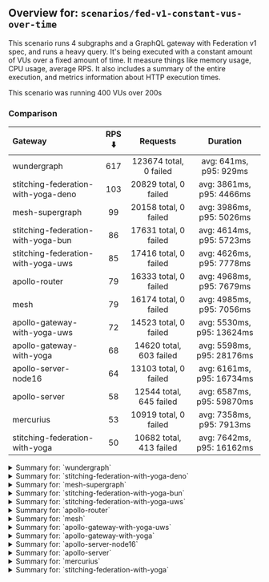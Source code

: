 ## Overview for: `scenarios/fed-v1-constant-vus-over-time`


This scenario runs 4 subgraphs and a GraphQL gateway with Federation v1 spec, and runs a heavy query. It's being executed with a constant amount of VUs over a fixed amount of time. It measure things like memory usage, CPU usage, average RPS. It also includes a summary of the entire execution, and metrics information about HTTP execution times.


This scenario was running 400 VUs over 200s


### Comparison


| Gateway                             | RPS ⬇️ |        Requests         |         Duration          |
| :---------------------------------- | :----: | :---------------------: | :-----------------------: |
| wundergraph                         |  617   | 123674 total, 0 failed  |  avg: 641ms, p95: 929ms   |
| stitching-federation-with-yoga-deno |  103   |  20829 total, 0 failed  | avg: 3861ms, p95: 4466ms  |
| mesh-supergraph                     |   99   |  20158 total, 0 failed  | avg: 3986ms, p95: 5026ms  |
| stitching-federation-with-yoga-bun  |   86   |  17631 total, 0 failed  | avg: 4614ms, p95: 5723ms  |
| stitching-federation-with-yoga-uws  |   85   |  17416 total, 0 failed  | avg: 4626ms, p95: 7778ms  |
| apollo-router                       |   79   |  16333 total, 0 failed  | avg: 4968ms, p95: 7679ms  |
| mesh                                |   79   |  16174 total, 0 failed  | avg: 4985ms, p95: 7056ms  |
| apollo-gateway-with-yoga-uws        |   72   |  14523 total, 0 failed  | avg: 5530ms, p95: 13624ms |
| apollo-gateway-with-yoga            |   68   | 14620 total, 603 failed | avg: 5598ms, p95: 28176ms |
| apollo-server-node16                |   64   |  13103 total, 0 failed  | avg: 6161ms, p95: 16734ms |
| apollo-server                       |   58   | 12544 total, 645 failed | avg: 6587ms, p95: 59870ms |
| mercurius                           |   53   |  10919 total, 0 failed  | avg: 7358ms, p95: 7913ms  |
| stitching-federation-with-yoga      |   50   | 10682 total, 413 failed | avg: 7642ms, p95: 16162ms |



<details>
  <summary>Summary for: `wundergraph`</summary>

  **K6 Output**




```
     ✓ response code was 200
     ✓ no graphql errors
     ✓ valid response structure

     checks.........................: 100.00% ✓ 371022    ✗ 0     
     data_received..................: 616 MB  3.1 MB/s
     data_sent......................: 147 MB  733 kB/s
     http_req_blocked...............: avg=612.03µs min=1.2µs    med=2.5µs    max=378.59ms p(90)=3.9µs    p(95)=4.7µs   
     http_req_connecting............: avg=595.53µs min=0s       med=0s       max=378.56ms p(90)=0s       p(95)=0s      
     http_req_duration..............: avg=640.79ms min=208.16ms med=621.14ms max=1.69s    p(90)=851.21ms p(95)=929.15ms
       { expected_response:true }...: avg=640.79ms min=208.16ms med=621.14ms max=1.69s    p(90)=851.21ms p(95)=929.15ms
   ✓ http_req_failed................: 0.00%   ✓ 0         ✗ 123674
     http_req_receiving.............: avg=6.91ms   min=16.7µs   med=40.8µs   max=637.13ms p(90)=330.46µs p(95)=17.38ms 
     http_req_sending...............: avg=1.04ms   min=7.7µs    med=13.8µs   max=515.03ms p(90)=30.7µs   p(95)=131.3µs 
     http_req_tls_handshaking.......: avg=0s       min=0s       med=0s       max=0s       p(90)=0s       p(95)=0s      
     http_req_waiting...............: avg=632.84ms min=207.97ms med=617.15ms max=1.64s    p(90)=831.45ms p(95)=899.88ms
     http_reqs......................: 123674  617.06673/s
     iteration_duration.............: avg=647.13ms min=218.44ms med=626.25ms max=1.72s    p(90)=858.71ms p(95)=940.13ms
     iterations.....................: 123674  617.06673/s
     vus............................: 400     min=400     max=400 
     vus_max........................: 400     min=400     max=400 
```


**Performance Overview**


<img src="https://imagedelivery.net/KYe9TScr4TldYHA48pczVg/bc2d7b77-ea8c-426a-6e26-31f2d648b400/public" alt="Performance Overview" />


**HTTP Overview**


<img src="https://imagedelivery.net/KYe9TScr4TldYHA48pczVg/ba361e53-403d-47dc-81fa-30a0837a5100/public" alt="HTTP Overview" />


  </details>

<details>
  <summary>Summary for: `stitching-federation-with-yoga-deno`</summary>

  **K6 Output**




```
     ✓ response code was 200
     ✗ no graphql errors
      ↳  99% — ✓ 20764 / ✗ 65
     ✗ valid response structure
      ↳  99% — ✓ 20764 / ✗ 65

     checks.........................: 99.79% ✓ 62357      ✗ 130  
     data_received..................: 105 MB 521 kB/s
     data_sent......................: 25 MB  123 kB/s
     http_req_blocked...............: avg=750.37µs min=800ns  med=1.8µs  max=112.2ms  p(90)=3µs     p(95)=3.6µs  
     http_req_connecting............: avg=734.55µs min=0s     med=0s     max=112.03ms p(90)=0s      p(95)=0s     
     http_req_duration..............: avg=3.86s    min=1.85s  med=3.81s  max=6.58s    p(90)=4.11s   p(95)=4.46s  
       { expected_response:true }...: avg=3.86s    min=1.85s  med=3.81s  max=6.58s    p(90)=4.11s   p(95)=4.46s  
   ✓ http_req_failed................: 0.00%  ✓ 0          ✗ 20829
     http_req_receiving.............: avg=90.39µs  min=14.3µs med=25.1µs max=34.12ms  p(90)=68.12µs p(95)=83.96µs
     http_req_sending...............: avg=222.15µs min=5.7µs  med=10.5µs max=70.5ms   p(90)=23.7µs  p(95)=97.75µs
     http_req_tls_handshaking.......: avg=0s       min=0s     med=0s     max=0s       p(90)=0s      p(95)=0s     
     http_req_waiting...............: avg=3.86s    min=1.85s  med=3.81s  max=6.58s    p(90)=4.11s   p(95)=4.46s  
     http_reqs......................: 20829  103.204766/s
     iteration_duration.............: avg=3.86s    min=1.85s  med=3.81s  max=6.61s    p(90)=4.11s   p(95)=4.46s  
     iterations.....................: 20829  103.204766/s
     vus............................: 82     min=82       max=400
     vus_max........................: 400    min=400      max=400
```


**Performance Overview**


<img src="https://imagedelivery.net/KYe9TScr4TldYHA48pczVg/00493c2f-c130-4935-85e5-300fac329d00/public" alt="Performance Overview" />


**HTTP Overview**


<img src="https://imagedelivery.net/KYe9TScr4TldYHA48pczVg/640992f5-c198-43af-b852-e0f4c69d9000/public" alt="HTTP Overview" />


  </details>

<details>
  <summary>Summary for: `mesh-supergraph`</summary>

  **K6 Output**




```
     ✓ response code was 200
     ✗ no graphql errors
      ↳  99% — ✓ 20112 / ✗ 46
     ✗ valid response structure
      ↳  0% — ✓ 0 / ✗ 20158

     checks.........................: 66.59% ✓ 40270     ✗ 20204
     data_received..................: 102 MB 503 kB/s
     data_sent......................: 24 MB  119 kB/s
     http_req_blocked...............: avg=354.7µs  min=1.2µs  med=2.2µs  max=67.77ms p(90)=3.5µs  p(95)=4.7µs 
     http_req_connecting............: avg=342.01µs min=0s     med=0s     max=35.81ms p(90)=0s     p(95)=0s    
     http_req_duration..............: avg=3.98s    min=1.4s   med=3.9s   max=9.23s   p(90)=4.65s  p(95)=5.02s 
       { expected_response:true }...: avg=3.98s    min=1.4s   med=3.9s   max=9.23s   p(90)=4.65s  p(95)=5.02s 
   ✓ http_req_failed................: 0.00%  ✓ 0         ✗ 20158
     http_req_receiving.............: avg=60.29µs  min=21.3µs med=52.5µs max=34.6ms  p(90)=74.6µs p(95)=83.5µs
     http_req_sending...............: avg=48.44µs  min=7.4µs  med=13µs   max=31.97ms p(90)=23.9µs p(95)=29.8µs
     http_req_tls_handshaking.......: avg=0s       min=0s     med=0s     max=0s      p(90)=0s     p(95)=0s    
     http_req_waiting...............: avg=3.98s    min=1.4s   med=3.9s   max=9.22s   p(90)=4.65s  p(95)=5.02s 
     http_reqs......................: 20158  99.816808/s
     iteration_duration.............: avg=3.98s    min=1.4s   med=3.9s   max=9.23s   p(90)=4.65s  p(95)=5.02s 
     iterations.....................: 20158  99.816808/s
     vus............................: 102    min=102     max=400
     vus_max........................: 400    min=400     max=400
```


**Performance Overview**


<img src="https://imagedelivery.net/KYe9TScr4TldYHA48pczVg/81ac67d7-c3b2-415c-5c21-8db858206300/public" alt="Performance Overview" />


**HTTP Overview**


<img src="https://imagedelivery.net/KYe9TScr4TldYHA48pczVg/8b1dc41c-885b-43f5-ddb9-af13bb980100/public" alt="HTTP Overview" />


  </details>

<details>
  <summary>Summary for: `stitching-federation-with-yoga-bun`</summary>

  **K6 Output**




```
     ✓ response code was 200
     ✓ no graphql errors
     ✓ valid response structure

     checks.........................: 100.00% ✓ 52893     ✗ 0    
     data_received..................: 88 MB   430 kB/s
     data_sent......................: 21 MB   103 kB/s
     http_req_blocked...............: avg=1.63ms   min=1.5µs  med=2.8µs  max=154.72ms p(90)=4.7µs  p(95)=21.6µs  
     http_req_connecting............: avg=1.61ms   min=0s     med=0s     max=154.64ms p(90)=0s     p(95)=0s      
     http_req_duration..............: avg=4.61s    min=3.17s  med=4.45s  max=11.8s    p(90)=4.95s  p(95)=5.72s   
       { expected_response:true }...: avg=4.61s    min=3.17s  med=4.45s  max=11.8s    p(90)=4.95s  p(95)=5.72s   
   ✓ http_req_failed................: 0.00%   ✓ 0         ✗ 17631
     http_req_receiving.............: avg=145.04µs min=25µs   med=61.5µs max=74.99ms  p(90)=104µs  p(95)=186.25µs
     http_req_sending...............: avg=451.89µs min=9.29µs med=16.8µs max=99.91ms  p(90)=58.6µs p(95)=204.05µs
     http_req_tls_handshaking.......: avg=0s       min=0s     med=0s     max=0s       p(90)=0s     p(95)=0s      
     http_req_waiting...............: avg=4.61s    min=3.17s  med=4.45s  max=11.8s    p(90)=4.95s  p(95)=5.71s   
     http_reqs......................: 17631   86.391059/s
     iteration_duration.............: avg=4.61s    min=3.17s  med=4.45s  max=11.92s   p(90)=4.95s  p(95)=5.76s   
     iterations.....................: 17631   86.391059/s
     vus............................: 161     min=161     max=400
     vus_max........................: 400     min=400     max=400
```


**Performance Overview**


<img src="https://imagedelivery.net/KYe9TScr4TldYHA48pczVg/cf7dcc28-e1e8-478e-724b-7c057d6c1000/public" alt="Performance Overview" />


**HTTP Overview**


<img src="https://imagedelivery.net/KYe9TScr4TldYHA48pczVg/9b2146fc-745f-4c38-6ad3-d44e22a81a00/public" alt="HTTP Overview" />


  </details>

<details>
  <summary>Summary for: `stitching-federation-with-yoga-uws`</summary>

  **K6 Output**




```
     ✓ response code was 200
     ✗ no graphql errors
      ↳  97% — ✓ 16917 / ✗ 499
     ✗ valid response structure
      ↳  97% — ✓ 16917 / ✗ 499

     checks.........................: 98.08% ✓ 51250     ✗ 998  
     data_received..................: 95 MB  468 kB/s
     data_sent......................: 21 MB  102 kB/s
     http_req_blocked...............: avg=859.15µs min=1µs    med=2µs    max=89.24ms p(90)=3.2µs  p(95)=6.2µs  
     http_req_connecting............: avg=848.19µs min=0s     med=0s     max=89.09ms p(90)=0s     p(95)=0s     
     http_req_duration..............: avg=4.62s    min=1.4s   med=3.99s  max=12.33s  p(90)=6.68s  p(95)=7.77s  
       { expected_response:true }...: avg=4.62s    min=1.4s   med=3.99s  max=12.33s  p(90)=6.68s  p(95)=7.77s  
   ✓ http_req_failed................: 0.00%  ✓ 0         ✗ 17416
     http_req_receiving.............: avg=51.16µs  min=15.6µs med=39.4µs max=18.86ms p(90)=68.2µs p(95)=78.39µs
     http_req_sending...............: avg=167.76µs min=6.1µs  med=12µs   max=56.57ms p(90)=26.3µs p(95)=32.9µs 
     http_req_tls_handshaking.......: avg=0s       min=0s     med=0s     max=0s      p(90)=0s     p(95)=0s     
     http_req_waiting...............: avg=4.62s    min=1.4s   med=3.99s  max=12.33s  p(90)=6.68s  p(95)=7.77s  
     http_reqs......................: 17416  85.999341/s
     iteration_duration.............: avg=4.62s    min=1.4s   med=3.99s  max=12.33s  p(90)=6.69s  p(95)=7.77s  
     iterations.....................: 17416  85.999341/s
     vus............................: 216    min=216     max=400
     vus_max........................: 400    min=400     max=400
```


**Performance Overview**


<img src="https://imagedelivery.net/KYe9TScr4TldYHA48pczVg/e0e42bf6-558a-4c9e-bb1b-4c9c10054b00/public" alt="Performance Overview" />


**HTTP Overview**


<img src="https://imagedelivery.net/KYe9TScr4TldYHA48pczVg/3fed0b70-d1af-4e00-18ec-5d59af94b800/public" alt="HTTP Overview" />


  </details>

<details>
  <summary>Summary for: `apollo-router`</summary>

  **K6 Output**




```
     ✓ response code was 200
     ✗ no graphql errors
      ↳  99% — ✓ 16290 / ✗ 43
     ✗ valid response structure
      ↳  99% — ✓ 16290 / ✗ 43

     checks.........................: 99.82% ✓ 48913     ✗ 86   
     data_received..................: 81 MB  397 kB/s
     data_sent......................: 19 MB  95 kB/s
     http_req_blocked...............: avg=3.16ms   min=1.5µs  med=3µs    max=230.09ms p(90)=4.59µs  p(95)=18.5µs  
     http_req_connecting............: avg=3.12ms   min=0s     med=0s     max=230.05ms p(90)=0s      p(95)=0s      
     http_req_duration..............: avg=4.96s    min=1.84s  med=4.75s  max=11.4s    p(90)=6.5s    p(95)=7.67s   
       { expected_response:true }...: avg=4.96s    min=1.84s  med=4.75s  max=11.4s    p(90)=6.5s    p(95)=7.67s   
   ✓ http_req_failed................: 0.00%  ✓ 0         ✗ 16333
     http_req_receiving.............: avg=143.45µs min=25.6µs med=64µs   max=87.13ms  p(90)=105.4µs p(95)=127.2µs 
     http_req_sending...............: avg=765.71µs min=9µs    med=18.1µs max=152.91ms p(90)=43.7µs  p(95)=116.64µs
     http_req_tls_handshaking.......: avg=0s       min=0s     med=0s     max=0s       p(90)=0s      p(95)=0s      
     http_req_waiting...............: avg=4.96s    min=1.84s  med=4.75s  max=11.4s    p(90)=6.5s    p(95)=7.67s   
     http_reqs......................: 16333  79.784604/s
     iteration_duration.............: avg=4.97s    min=1.84s  med=4.75s  max=11.4s    p(90)=6.51s   p(95)=7.71s   
     iterations.....................: 16333  79.784604/s
     vus............................: 210    min=210     max=400
     vus_max........................: 400    min=400     max=400
```


**Performance Overview**


<img src="https://imagedelivery.net/KYe9TScr4TldYHA48pczVg/5747ded2-656e-45ad-3132-f0c784573b00/public" alt="Performance Overview" />


**HTTP Overview**


<img src="https://imagedelivery.net/KYe9TScr4TldYHA48pczVg/8a2f56f5-e382-4555-7707-c377efac9f00/public" alt="HTTP Overview" />


  </details>

<details>
  <summary>Summary for: `mesh`</summary>

  **K6 Output**




```
     ✓ response code was 200
     ✗ no graphql errors
      ↳  98% — ✓ 15954 / ✗ 220
     ✗ valid response structure
      ↳  98% — ✓ 15954 / ✗ 220

     checks.........................: 99.09% ✓ 48082     ✗ 440  
     data_received..................: 84 MB  413 kB/s
     data_sent......................: 19 MB  95 kB/s
     http_req_blocked...............: avg=2.62ms   min=1.6µs  med=2.7µs  max=179.67ms p(90)=4.3µs  p(95)=7.43µs
     http_req_connecting............: avg=2.56ms   min=0s     med=0s     max=172.8ms  p(90)=0s     p(95)=0s    
     http_req_duration..............: avg=4.98s    min=2.65s  med=4.81s  max=11.07s   p(90)=5.92s  p(95)=7.05s 
       { expected_response:true }...: avg=4.98s    min=2.65s  med=4.81s  max=11.07s   p(90)=5.92s  p(95)=7.05s 
   ✓ http_req_failed................: 0.00%  ✓ 0         ✗ 16174
     http_req_receiving.............: avg=168.66µs min=23.9µs med=59.5µs max=46.31ms  p(90)=83.5µs p(95)=96.3µs
     http_req_sending...............: avg=639.53µs min=8.2µs  med=15µs   max=104.22ms p(90)=30.6µs p(95)=40.7µs
     http_req_tls_handshaking.......: avg=0s       min=0s     med=0s     max=0s       p(90)=0s     p(95)=0s    
     http_req_waiting...............: avg=4.98s    min=2.65s  med=4.81s  max=11.05s   p(90)=5.92s  p(95)=7.05s 
     http_reqs......................: 16174  79.812073/s
     iteration_duration.............: avg=4.98s    min=2.66s  med=4.81s  max=11.24s   p(90)=5.92s  p(95)=7.06s 
     iterations.....................: 16174  79.812073/s
     vus............................: 243    min=243     max=400
     vus_max........................: 400    min=400     max=400
```


**Performance Overview**


<img src="https://imagedelivery.net/KYe9TScr4TldYHA48pczVg/d39b17ff-4414-46d1-5478-a6b4363ce900/public" alt="Performance Overview" />


**HTTP Overview**


<img src="https://imagedelivery.net/KYe9TScr4TldYHA48pczVg/ae65c3c2-31a8-43ce-c890-ee4626224300/public" alt="HTTP Overview" />


  </details>

<details>
  <summary>Summary for: `apollo-gateway-with-yoga-uws`</summary>

  **K6 Output**




```
     ✓ response code was 200
     ✗ no graphql errors
      ↳  82% — ✓ 11933 / ✗ 2590
     ✗ valid response structure
      ↳  82% — ✓ 11933 / ✗ 2590

     checks.........................: 88.11% ✓ 38389     ✗ 5180 
     data_received..................: 68 MB  339 kB/s
     data_sent......................: 17 MB  86 kB/s
     http_req_blocked...............: avg=1.78ms   min=900ns    med=2µs    max=162.55ms p(90)=3.2µs  p(95)=6.8µs  
     http_req_connecting............: avg=1.75ms   min=0s       med=0s     max=162.51ms p(90)=0s     p(95)=0s     
     http_req_duration..............: avg=5.53s    min=576.9ms  med=4.87s  max=20.94s   p(90)=11.87s p(95)=13.62s 
       { expected_response:true }...: avg=5.53s    min=576.9ms  med=4.87s  max=20.94s   p(90)=11.87s p(95)=13.62s 
   ✓ http_req_failed................: 0.00%  ✓ 0         ✗ 14523
     http_req_receiving.............: avg=143.44µs min=14.49µs  med=34.5µs max=47.6ms   p(90)=64.3µs p(95)=77.5µs 
     http_req_sending...............: avg=511.3µs  min=6.1µs    med=11.9µs max=102.25ms p(90)=26.2µs p(95)=108.3µs
     http_req_tls_handshaking.......: avg=0s       min=0s       med=0s     max=0s       p(90)=0s     p(95)=0s     
     http_req_waiting...............: avg=5.52s    min=576.81ms med=4.87s  max=20.94s   p(90)=11.87s p(95)=13.62s 
     http_reqs......................: 14523  72.096481/s
     iteration_duration.............: avg=5.53s    min=577.5ms  med=4.87s  max=20.94s   p(90)=11.87s p(95)=13.62s 
     iterations.....................: 14523  72.096481/s
     vus............................: 280    min=280     max=400
     vus_max........................: 400    min=400     max=400
```


**Performance Overview**


<img src="https://imagedelivery.net/KYe9TScr4TldYHA48pczVg/a5591fd0-cf71-4943-8999-e32f630ea400/public" alt="Performance Overview" />


**HTTP Overview**


<img src="https://imagedelivery.net/KYe9TScr4TldYHA48pczVg/076e5f50-3a25-45e0-33b1-6d69be977b00/public" alt="HTTP Overview" />


  </details>

<details>
  <summary>Summary for: `apollo-gateway-with-yoga`</summary>

  **K6 Output**




```
     ✗ response code was 200
      ↳  95% — ✓ 14017 / ✗ 603
     ✗ no graphql errors
      ↳  95% — ✓ 13959 / ✗ 661
     ✗ valid response structure
      ↳  99% — ✓ 13959 / ✗ 58

     checks.........................: 96.94% ✓ 41935     ✗ 1322 
     data_received..................: 70 MB  332 kB/s
     data_sent......................: 17 MB  82 kB/s
     http_req_blocked...............: avg=1.3ms    min=800ns    med=2.5µs  max=105.75ms p(90)=5.5µs   p(95)=2.72ms  
     http_req_connecting............: avg=1.24ms   min=0s       med=0s     max=80.01ms  p(90)=0s      p(95)=2.4ms   
     http_req_duration..............: avg=5.59s    min=619.1ms  med=2.77s  max=1m0s     p(90)=3.25s   p(95)=28.17s  
       { expected_response:true }...: avg=3.25s    min=619.1ms  med=2.76s  max=59.63s   p(90)=3.13s   p(95)=3.32s   
   ✓ http_req_failed................: 4.12%  ✓ 603       ✗ 14017
     http_req_receiving.............: avg=57µs     min=0s       med=54.8µs max=10.6ms   p(90)=78.1µs  p(95)=83.4µs  
     http_req_sending...............: avg=126.91µs min=6.5µs    med=15.5µs max=74.19ms  p(90)=32.51µs p(95)=261.11µs
     http_req_tls_handshaking.......: avg=0s       min=0s       med=0s     max=0s       p(90)=0s      p(95)=0s      
     http_req_waiting...............: avg=5.59s    min=618.99ms med=2.77s  max=1m0s     p(90)=3.25s   p(95)=28.17s  
     http_reqs......................: 14620  68.859577/s
     iteration_duration.............: avg=5.6s     min=619.71ms med=2.77s  max=1m0s     p(90)=3.26s   p(95)=28.17s  
     iterations.....................: 14620  68.859577/s
     vus............................: 29     min=29      max=400
     vus_max........................: 400    min=400     max=400
```


**Performance Overview**


<img src="https://imagedelivery.net/KYe9TScr4TldYHA48pczVg/b54fc69b-a0a4-458b-17f8-f40ab453a000/public" alt="Performance Overview" />


**HTTP Overview**


<img src="https://imagedelivery.net/KYe9TScr4TldYHA48pczVg/9e4c82b1-6962-4d2e-ca65-64715cb3f500/public" alt="HTTP Overview" />


  </details>

<details>
  <summary>Summary for: `apollo-server-node16`</summary>

  **K6 Output**




```
     ✓ response code was 200
     ✗ no graphql errors
      ↳  80% — ✓ 10490 / ✗ 2613
     ✗ valid response structure
      ↳  80% — ✓ 10490 / ✗ 2613

     checks.........................: 86.70% ✓ 34083    ✗ 5226 
     data_received..................: 64 MB  316 kB/s
     data_sent......................: 16 MB  77 kB/s
     http_req_blocked...............: avg=1.85ms   min=900ns    med=2.1µs  max=103.8ms  p(90)=3.4µs   p(95)=12.58µs
     http_req_connecting............: avg=1.82ms   min=0s       med=0s     max=102.86ms p(90)=0s      p(95)=0s     
     http_req_duration..............: avg=6.16s    min=424.2ms  med=4.59s  max=27.77s   p(90)=13.88s  p(95)=16.73s 
       { expected_response:true }...: avg=6.16s    min=424.2ms  med=4.59s  max=27.77s   p(90)=13.88s  p(95)=16.73s 
   ✓ http_req_failed................: 0.00%  ✓ 0        ✗ 13103
     http_req_receiving.............: avg=61.49µs  min=18.5µs   med=48.9µs max=24.33ms  p(90)=73.97µs p(95)=81.49µs
     http_req_sending...............: avg=269.11µs min=6.6µs    med=12.6µs max=29.87ms  p(90)=27.79µs p(95)=70.14µs
     http_req_tls_handshaking.......: avg=0s       min=0s       med=0s     max=0s       p(90)=0s      p(95)=0s     
     http_req_waiting...............: avg=6.16s    min=424.16ms med=4.59s  max=27.77s   p(90)=13.88s  p(95)=16.73s 
     http_reqs......................: 13103  64.44667/s
     iteration_duration.............: avg=6.16s    min=424.7ms  med=4.59s  max=27.77s   p(90)=13.92s  p(95)=16.73s 
     iterations.....................: 13103  64.44667/s
     vus............................: 107    min=107    max=400
     vus_max........................: 400    min=400    max=400
```


**Performance Overview**


<img src="https://imagedelivery.net/KYe9TScr4TldYHA48pczVg/7acdfb23-2a7c-4bfc-de1d-9b2455883300/public" alt="Performance Overview" />


**HTTP Overview**


<img src="https://imagedelivery.net/KYe9TScr4TldYHA48pczVg/a0552d53-5daa-4ae9-03de-ede0624fcb00/public" alt="HTTP Overview" />


  </details>

<details>
  <summary>Summary for: `apollo-server`</summary>

  **K6 Output**




```
     ✗ response code was 200
      ↳  94% — ✓ 11899 / ✗ 645
     ✗ no graphql errors
      ↳  94% — ✓ 11847 / ✗ 697
     ✗ valid response structure
      ↳  99% — ✓ 11847 / ✗ 52

     checks.........................: 96.23% ✓ 35593     ✗ 1394 
     data_received..................: 61 MB  286 kB/s
     data_sent......................: 15 MB  70 kB/s
     http_req_blocked...............: avg=4ms     min=1.3µs    med=2.7µs  max=222.05ms p(90)=16.29µs p(95)=14.42ms
     http_req_connecting............: avg=3.89ms  min=0s       med=0s     max=222.02ms p(90)=0s      p(95)=12.59ms
     http_req_duration..............: avg=6.58s   min=404.07ms med=3.05s  max=1m0s     p(90)=3.8s    p(95)=59.86s 
       { expected_response:true }...: avg=3.69s   min=404.07ms med=3.03s  max=59.72s   p(90)=3.44s   p(95)=3.82s  
   ✓ http_req_failed................: 5.14%  ✓ 645       ✗ 11899
     http_req_receiving.............: avg=66.65µs min=0s       med=61.2µs max=25.69ms  p(90)=86.8µs  p(95)=93.3µs 
     http_req_sending...............: avg=1.61ms  min=9.4µs    med=16.1µs max=128.84ms p(90)=34.8µs  p(95)=1.39ms 
     http_req_tls_handshaking.......: avg=0s      min=0s       med=0s     max=0s       p(90)=0s      p(95)=0s     
     http_req_waiting...............: avg=6.58s   min=331.03ms med=3.05s  max=1m0s     p(90)=3.8s    p(95)=59.82s 
     http_reqs......................: 12544  58.565101/s
     iteration_duration.............: avg=6.59s   min=419.43ms med=3.05s  max=1m0s     p(90)=3.81s   p(95)=1m0s   
     iterations.....................: 12544  58.565101/s
     vus............................: 24     min=24      max=400
     vus_max........................: 400    min=400     max=400
```


**Performance Overview**


<img src="https://imagedelivery.net/KYe9TScr4TldYHA48pczVg/49f37d9e-d9c8-4756-4178-1611faf06b00/public" alt="Performance Overview" />


**HTTP Overview**


<img src="https://imagedelivery.net/KYe9TScr4TldYHA48pczVg/142f2d5c-d023-4e08-f615-407ae8202500/public" alt="HTTP Overview" />


  </details>

<details>
  <summary>Summary for: `mercurius`</summary>

  **K6 Output**




```
     ✓ response code was 200
     ✓ no graphql errors
     ✓ valid response structure

     checks.........................: 100.00% ✓ 32757     ✗ 0    
     data_received..................: 55 MB   272 kB/s
     data_sent......................: 13 MB   64 kB/s
     http_req_blocked...............: avg=3.06ms   min=1.6µs  med=3.8µs  max=191.46ms p(90)=5.9µs    p(95)=26.4µs  
     http_req_connecting............: avg=3ms      min=0s     med=0s     max=191.41ms p(90)=0s       p(95)=0s      
     http_req_duration..............: avg=7.35s    min=1.07s  med=7.23s  max=19.36s   p(90)=7.65s    p(95)=7.91s   
       { expected_response:true }...: avg=7.35s    min=1.07s  med=7.23s  max=19.36s   p(90)=7.65s    p(95)=7.91s   
   ✓ http_req_failed................: 0.00%   ✓ 0         ✗ 10919
     http_req_receiving.............: avg=98.39µs  min=31.1µs med=89.2µs max=6.27ms   p(90)=133.89µs p(95)=153.61µs
     http_req_sending...............: avg=861.68µs min=10.6µs med=24.1µs max=134.61ms p(90)=49.8µs   p(95)=120.71µs
     http_req_tls_handshaking.......: avg=0s       min=0s     med=0s     max=0s       p(90)=0s       p(95)=0s      
     http_req_waiting...............: avg=7.35s    min=1.07s  med=7.23s  max=19.36s   p(90)=7.65s    p(95)=7.9s    
     http_reqs......................: 10919   53.990191/s
     iteration_duration.............: avg=7.36s    min=1.07s  med=7.24s  max=19.37s   p(90)=7.65s    p(95)=7.91s   
     iterations.....................: 10919   53.990191/s
     vus............................: 96      min=96      max=400
     vus_max........................: 400     min=400     max=400
```


**Performance Overview**


<img src="https://imagedelivery.net/KYe9TScr4TldYHA48pczVg/69a3ef6d-ab0e-4117-c248-439b71f87800/public" alt="Performance Overview" />


**HTTP Overview**


<img src="https://imagedelivery.net/KYe9TScr4TldYHA48pczVg/ed0a3671-8ee8-495e-5ba8-0d62894a5300/public" alt="HTTP Overview" />


  </details>

<details>
  <summary>Summary for: `stitching-federation-with-yoga`</summary>

  **K6 Output**




```
     ✗ response code was 200
      ↳  96% — ✓ 10269 / ✗ 413
     ✗ no graphql errors
      ↳  87% — ✓ 9361 / ✗ 1321
     ✗ valid response structure
      ↳  91% — ✓ 9361 / ✗ 908

     checks.........................: 91.64% ✓ 28991     ✗ 2642 
     data_received..................: 62 MB  296 kB/s
     data_sent......................: 13 MB  61 kB/s
     http_req_blocked...............: avg=4.28ms  min=1.6µs med=2.8µs  max=281.52ms p(90)=22.9µs   p(95)=5.25ms  
     http_req_connecting............: avg=4.19ms  min=0s    med=0s     max=281.46ms p(90)=0s       p(95)=4.6ms   
     http_req_duration..............: avg=7.64s   min=1.73s med=5.08s  max=1m0s     p(90)=8.58s    p(95)=16.16s  
       { expected_response:true }...: avg=5.93s   min=1.73s med=5.05s  max=59.24s   p(90)=7.98s    p(95)=10.16s  
   ✓ http_req_failed................: 3.86%  ✓ 413       ✗ 10269
     http_req_receiving.............: avg=88.06µs min=0s    med=66.1µs max=22.87ms  p(90)=108.39µs p(95)=147.09µs
     http_req_sending...............: avg=3.56ms  min=9.6µs med=17.2µs max=190.77ms p(90)=59.3µs   p(95)=761.63µs
     http_req_tls_handshaking.......: avg=0s      min=0s    med=0s     max=0s       p(90)=0s       p(95)=0s      
     http_req_waiting...............: avg=7.63s   min=1.73s med=5.08s  max=1m0s     p(90)=8.58s    p(95)=16.01s  
     http_reqs......................: 10682  50.957753/s
     iteration_duration.............: avg=7.64s   min=1.73s med=5.08s  max=1m0s     p(90)=8.58s    p(95)=16.27s  
     iterations.....................: 10682  50.957753/s
     vus............................: 55     min=55      max=400
     vus_max........................: 400    min=400     max=400
```


**Performance Overview**


<img src="https://imagedelivery.net/KYe9TScr4TldYHA48pczVg/5318dd31-437a-4c03-1e85-75920e4c4a00/public" alt="Performance Overview" />


**HTTP Overview**


<img src="https://imagedelivery.net/KYe9TScr4TldYHA48pczVg/9fbed13d-f10d-4a8f-945b-1ae4741ccf00/public" alt="HTTP Overview" />


  </details>